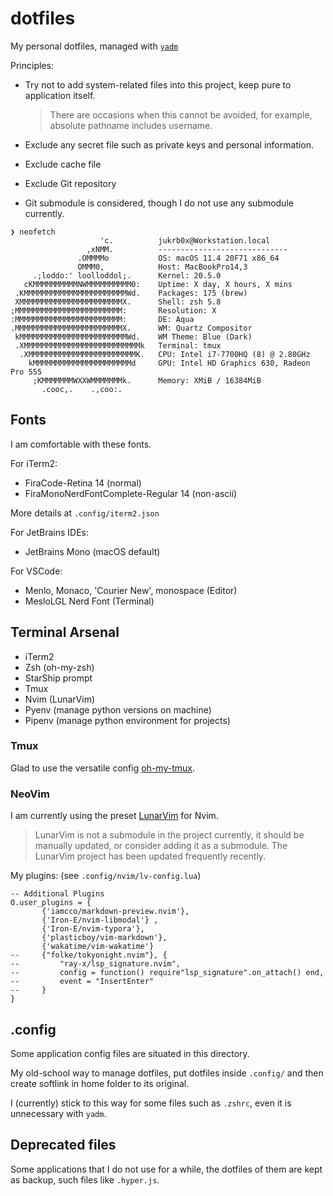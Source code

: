 # dotfiles
My personal dotfiles, managed with [`yadm`](https://yadm.io/)

Principles:
- Try not to add system-related files into this project, keep pure to application itself.

    > There are occasions when this cannot be avoided, for example, absolute pathname includes username.
- Exclude any secret file such as private keys and personal information.
- Exclude cache file
- Exclude Git repository
- Git submodule is considered, though I do not use any submodule currently.

```
❯ neofetch
                    'c.          jukrb0x@Workstation.local
                 ,xNMM.          -----------------------------
               .OMMMMo           OS: macOS 11.4 20F71 x86_64
               OMMM0,            Host: MacBookPro14,3
     .;loddo:' loolloddol;.      Kernel: 20.5.0
   cKMMMMMMMMMMNWMMMMMMMMMM0:    Uptime: X day, X hours, X mins
 .KMMMMMMMMMMMMMMMMMMMMMMMWd.    Packages: 175 (brew)
 XMMMMMMMMMMMMMMMMMMMMMMMX.      Shell: zsh 5.8
;MMMMMMMMMMMMMMMMMMMMMMMM:       Resolution: X
:MMMMMMMMMMMMMMMMMMMMMMMM:       DE: Aqua
.MMMMMMMMMMMMMMMMMMMMMMMMX.      WM: Quartz Compositor
 kMMMMMMMMMMMMMMMMMMMMMMMMWd.    WM Theme: Blue (Dark)
 .XMMMMMMMMMMMMMMMMMMMMMMMMMMk   Terminal: tmux
  .XMMMMMMMMMMMMMMMMMMMMMMMMK.   CPU: Intel i7-7700HQ (8) @ 2.80GHz
    kMMMMMMMMMMMMMMMMMMMMMMd     GPU: Intel HD Graphics 630, Radeon Pro 555
     ;KMMMMMMMWXXWMMMMMMMk.      Memory: XMiB / 16384MiB
       .cooc,.    .,coo:.

```

## Fonts
I am comfortable with these fonts.

For iTerm2:
- FiraCode-Retina 14 (normal)
- FiraMonoNerdFontComplete-Regular 14 (non-ascii)

More details at `.config/iterm2.json`

For JetBrains IDEs:
- JetBrains Mono (macOS default)

For VSCode:
- Menlo, Monaco, 'Courier New', monospace (Editor)
- MesloLGL Nerd Font (Terminal)

## Terminal Arsenal
- iTerm2
- Zsh (oh-my-zsh)
- StarShip prompt
- Tmux
- Nvim (LunarVim)
- Pyenv (manage python versions on machine)
- Pipenv (manage python environment for projects)

### Tmux
Glad to use the versatile config [oh-my-tmux](https://github.com/gpakosz/.tmux).

### NeoVim
I am currently using the preset [LunarVim](https://github.com/ChristianChiarulli/LunarVim/) for Nvim.

> LunarVim is not a submodule in the project currently, it should be manually updated, or consider adding it as a submodule. The LunarVim project has been updated frequently recently.

My plugins: (see `.config/nvim/lv-config.lua`)
```
-- Additional Plugins
O.user_plugins = {
       {'iamcco/markdown-preview.nvim'}, 
       {'Iron-E/nvim-libmodal'} ,
       {'Iron-E/nvim-typora'},
       {'plasticboy/vim-markdown'},
       {'wakatime/vim-wakatime'}
--     {"folke/tokyonight.nvim"}, {
--         "ray-x/lsp_signature.nvim",
--         config = function() require"lsp_signature".on_attach() end,
--         event = "InsertEnter"
--     }
}
```

## .config
Some application config files are situated in this directory.

My old-school way to manage dotfiles, put dotfiles inside `.config/` and then create softlink in home folder to its original.

I (currently) stick to this way for some files such as `.zshrc`, even it is unnecessary with `yadm`.

## Deprecated files
Some applications that I do not use for a while, the dotfiles of them are kept as backup, such files like `.hyper.js`.


